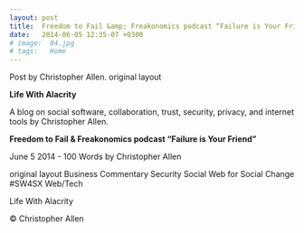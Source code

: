 ```yaml
---
layout: post
title:  Freedom to Fail &amp; Freakonomics podcast “Failure is Your Friend"
date:   2014-06-05 12:35-07 +0300
# image:  04.jpg
# tags:   Home
---
```


Post by Christopher Allen. original layout


**Life With Alacrity**

A blog on social software, collaboration, trust, security, privacy, and internet tools by Christopher Allen.

**Freedom to Fail & Freakonomics podcast “Failure is Your Friend”**

June 5 2014 - 100 Words
by Christopher Allen

original layout
Business Commentary Security Social Web for Social Change #SW4SX Web/Tech

Life With Alacrity

© Christopher Allen
